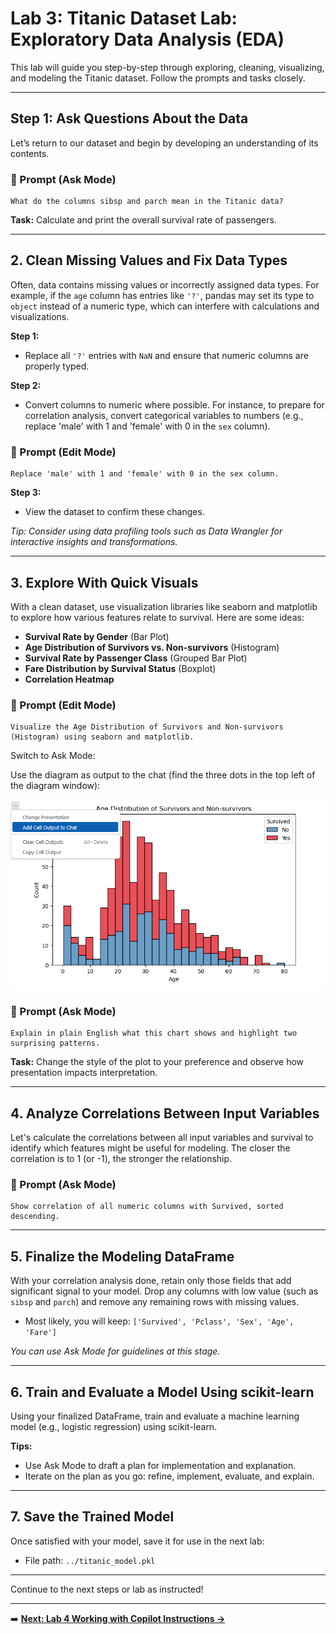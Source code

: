 # Lab 3: Titanic Dataset Lab: Exploratory Data Analysis (EDA)

This lab will guide you step-by-step through exploring, cleaning, visualizing, and modeling the Titanic dataset. Follow the prompts and tasks closely.

---


## Step 1: Ask Questions About the Data

Let’s return to our dataset and begin by developing an understanding of its contents.

### 🎯 Prompt (Ask Mode)

```
What do the columns sibsp and parch mean in the Titanic data?
```

**Task:**  Calculate and print the overall survival rate of passengers.

---

## 2. Clean Missing Values and Fix Data Types

Often, data contains missing values or incorrectly assigned data types. For example, if the `age` column has entries like `'?'`, pandas may set its type to `object` instead of a numeric type, which can interfere with calculations and visualizations.

**Step 1:**  
- Replace all `'?'` entries with `NaN` and ensure that numeric columns are properly typed.

**Step 2:**  
- Convert columns to numeric where possible. For instance, to prepare for correlation analysis, convert categorical variables to numbers (e.g., replace 'male' with 1 and 'female' with 0 in the `sex` column).


### 🎯 Prompt (Edit Mode)

```
Replace 'male' with 1 and 'female' with 0 in the sex column.
```

**Step 3:**  
- View the dataset to confirm these changes.

*Tip: Consider using data profiling tools such as Data Wrangler for interactive insights and transformations.*

---

## 3. Explore With Quick Visuals

With a clean dataset, use visualization libraries like seaborn and matplotlib to explore how various features relate to survival. Here are some ideas:

- **Survival Rate by Gender** (Bar Plot)
- **Age Distribution of Survivors vs. Non-survivors** (Histogram)
- **Survival Rate by Passenger Class** (Grouped Bar Plot)
- **Fare Distribution by Survival Status** (Boxplot)
- **Correlation Heatmap**


### 🎯 Prompt (Edit Mode)

```
Visualize the Age Distribution of Survivors and Non-survivors (Histogram) using seaborn and matplotlib.
```

Switch to Ask Mode:

Use the diagram as output to the chat (find the three dots in the top left of the diagram window):

![Output to chat example](images/Output%20to%20chat.png)

### 🎯 Prompt (Ask Mode)

```
Explain in plain English what this chart shows and highlight two surprising patterns.
```

**Task:** Change the style of the plot to your preference and observe how presentation impacts interpretation.

---

## 4. Analyze Correlations Between Input Variables

Let's calculate the correlations between all input variables and survival to identify which features might be useful for modeling. The closer the correlation is to 1 (or -1), the stronger the relationship.


### 🎯 Prompt (Ask Mode)

```
Show correlation of all numeric columns with Survived, sorted descending.
```

---

## 5. Finalize the Modeling DataFrame

With your correlation analysis done, retain only those fields that add significant signal to your model. Drop any columns with low value (such as `sibsp` and `parch`) and remove any remaining rows with missing values.

- Most likely, you will keep: `['Survived', 'Pclass', 'Sex', 'Age', 'Fare']`

*You can use Ask Mode for guidelines at this stage.*

---

## 6. Train and Evaluate a Model Using scikit-learn

Using your finalized DataFrame, train and evaluate a machine learning model (e.g., logistic regression) using scikit-learn.

**Tips:**  
- Use Ask Mode to draft a plan for implementation and explanation.
- Iterate on the plan as you go: refine, implement, evaluate, and explain.

---

## 7. Save the Trained Model

Once satisfied with your model, save it for use in the next lab:  
- File path: `../titanic_model.pkl`

---

Continue to the next steps or lab as instructed!

---

➡️ **[Next: Lab 4 Working with Copilot Instructions →](Lab%204%20Working%20with%20Copilot%20Instructions.md)**
